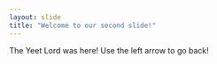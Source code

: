 ```yaml
---
layout: slide
title: "Welcome to our second slide!"
---
```

The Yeet Lord was here!
Use the left arrow to go back!
